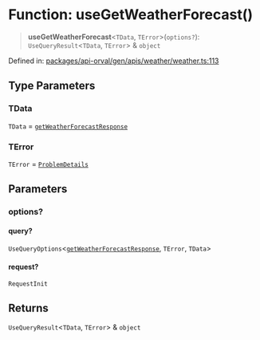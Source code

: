 # Function: useGetWeatherForecast()

> **useGetWeatherForecast**\<`TData`, `TError`\>(`options?`): `UseQueryResult`\<`TData`, `TError`\> & `object`

Defined in: [packages/api-orval/gen/apis/weather/weather.ts:113](https://github.com/the-inconvenience-store/mono-example/blob/d567288f2dff3ffa4a2fdf7eb46acac0b7cd0929/packages/api-orval/gen/apis/weather/weather.ts#L113)

## Type Parameters

### TData

`TData` = [`getWeatherForecastResponse`](../type-aliases/getWeatherForecastResponse.md)

### TError

`TError` = [`ProblemDetails`](../interfaces/ProblemDetails.md)

## Parameters

### options?

#### query?

`UseQueryOptions`\<[`getWeatherForecastResponse`](../type-aliases/getWeatherForecastResponse.md), `TError`, `TData`\>

#### request?

`RequestInit`

## Returns

`UseQueryResult`\<`TData`, `TError`\> & `object`
